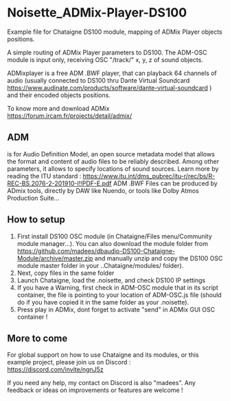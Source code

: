 # Noisette_ADMix-Player-DS100
Example file for Chataigne DS100 module, mapping of ADMix Player objects positions.

A simple routing of ADMix Player parameters to DS100.
The ADM-OSC module is input only, receiving OSC "/track/" x, y, z of sound objects.

ADMixplayer is a free ADM .BWF player, that can playback 64 channels of audio (usually connected to DS100 thru Dante Virtual Soundcard https://www.audinate.com/products/software/dante-virtual-soundcard ) and their encoded objects positions.

To know more and download ADMix https://forum.ircam.fr/projects/detail/admix/

## ADM
is for Audio Definition Model, an open source metadata model that allows the format and content of audio files to be reliably described. 
Among other parameters, it allows to specify locations of sound sources.
Learn more by reading the ITU standard : https://www.itu.int/dms_pubrec/itu-r/rec/bs/R-REC-BS.2076-2-201910-I!!PDF-E.pdf
ADM .BWF Files can be produced by ADmix tools, directly by DAW like Nuendo, or tools like Dolby Atmos Production Suite...

## How to setup
1. First install DS100 OSC module (in Chataigne/Files menu/Community module manager...). You can also download the module folder from https://github.com/madees/dbaudio-DS100-Chataigne-Module/archive/master.zip and manually unzip and copy the DS100 OSC module master folder in your ..Chataigne/modules/ folder).
2. Next, copy files in the same folder
3. Launch Chataigne, load the .noisette, and check DS100 IP settings
4. If you have a Warning, first check in ADM-OSC module that in its script container, the file is pointing to your location of ADM-OSC.js file (should do if you have copied it in the same folder as your .noisette).
5. Press play in ADMix, dont forget to activate "send" in ADMix GUI OSC container !

## More to come
For global support on how to use Chataigne and its modules, or this example project, please join us on Discord : https://discord.com/invite/ngnJ5z 

If you need any help, my contact on Discord is also "madees". Any feedback or ideas on improvements or features are welcome !
